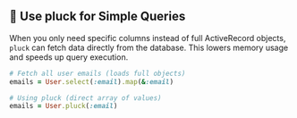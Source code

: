 ## 🔧 Use pluck for Simple Queries
When you only need specific columns instead of full ActiveRecord objects, `pluck` can fetch data directly from the database. This lowers memory usage and speeds up query execution.

```ruby
# Fetch all user emails (loads full objects)
emails = User.select(:email).map(&:email)

# Using pluck (direct array of values)
emails = User.pluck(:email)
```